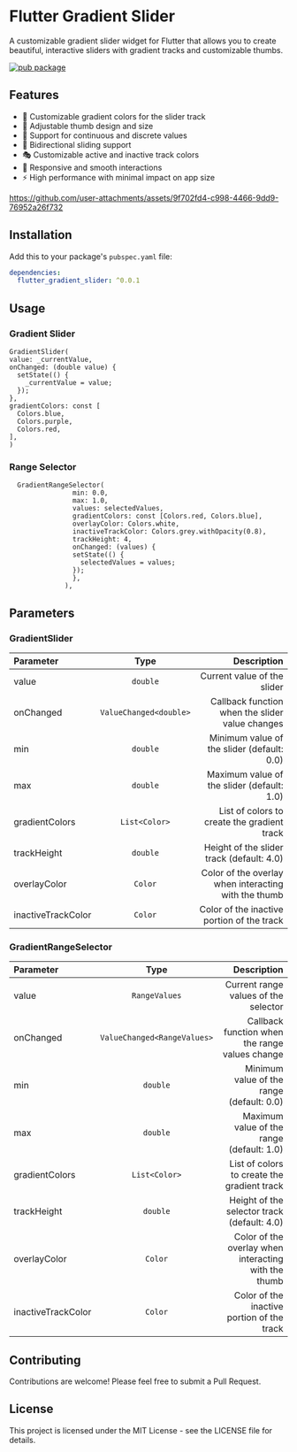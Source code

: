 <!--
This README describes the package. If you publish this package to pub.dev,
this README's contents appear on the landing page for your package.

For information about how to write a good package README, see the guide for
[writing package pages](https://dart.dev/tools/pub/writing-package-pages).

For general information about developing packages, see the Dart guide for
[creating packages](https://dart.dev/guides/libraries/create-packages)
and the Flutter guide for
[developing packages and plugins](https://flutter.dev/to/develop-packages).
-->

# Flutter Gradient Slider

A customizable gradient slider widget for Flutter that allows you to create beautiful, interactive sliders with gradient tracks and customizable thumbs.

[![pub package](https://img.shields.io/pub/v/flutter_gradient_slider.svg)](https://pub.dev/packages/flutter_gradient_slider)

## Features

- 🎨 Customizable gradient colors for the slider track
- 🎯 Adjustable thumb design and size
- 📏 Support for continuous and discrete values
- 🔄 Bidirectional sliding support
- 🎭 Customizable active and inactive track colors
- 📱 Responsive and smooth interactions
- ⚡ High performance with minimal impact on app size

https://github.com/user-attachments/assets/9f702fd4-c998-4466-9dd9-76952a26f732



## Installation

Add this to your package's `pubspec.yaml` file:

```yaml
dependencies:
  flutter_gradient_slider: ^0.0.1
```

## Usage

### Gradient Slider

```
GradientSlider(
value: _currentValue,
onChanged: (double value) {
  setState(() {
    _currentValue = value;
  });
},
gradientColors: const [
  Colors.blue,
  Colors.purple,
  Colors.red,
],
)
```

### Range Selector

```
  GradientRangeSelector(
                min: 0.0,
                max: 1.0,
                values: selectedValues,
                gradientColors: const [Colors.red, Colors.blue],
                overlayColor: Colors.white,
                inactiveTrackColor: Colors.grey.withOpacity(0.8),
                trackHeight: 4,
                onChanged: (values) {
                setState(() {
                  selectedValues = values;
                });
                },
              ),
```

## Parameters

### GradientSlider

| Parameter          |          Type          |                                          Description |
| :----------------- | :--------------------: | ---------------------------------------------------: |
| value              |        `double`        |                          Current value of the slider |
| onChanged          | `ValueChanged<double>` |      Callback function when the slider value changes |
| min                |        `double`        |           Minimum value of the slider (default: 0.0) |
| max                |        `double`        |           Maximum value of the slider (default: 1.0) |
| gradientColors     |     `List<Color>`      |          List of colors to create the gradient track |
| trackHeight        |        `double`        |            Height of the slider track (default: 4.0) |
| overlayColor       |        `Color`         | Color of the overlay when interacting with the thumb |
| inactiveTrackColor |        `Color`         |           Color of the inactive portion of the track |

### GradientRangeSelector

| Parameter          |            Type             |                                          Description |
| :----------------- | :-------------------------: | ---------------------------------------------------: |
| value              |        `RangeValues`        |                 Current range values of the selector |
| onChanged          | `ValueChanged<RangeValues>` |       Callback function when the range values change |
| min                |          `double`           |            Minimum value of the range (default: 0.0) |
| max                |          `double`           |            Maximum value of the range (default: 1.0) |
| gradientColors     |        `List<Color>`        |          List of colors to create the gradient track |
| trackHeight        |          `double`           |          Height of the selector track (default: 4.0) |
| overlayColor       |           `Color`           | Color of the overlay when interacting with the thumb |
| inactiveTrackColor |           `Color`           |           Color of the inactive portion of the track |

## Contributing

Contributions are welcome! Please feel free to submit a Pull Request.

## License

This project is licensed under the MIT License - see the LICENSE file for details.

